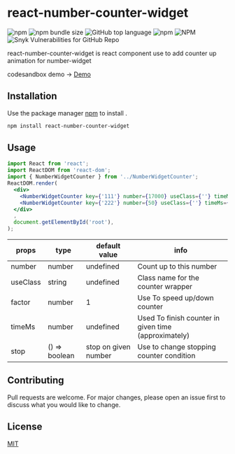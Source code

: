 # react-number-counter-widget
![npm](https://img.shields.io/npm/v/react-number-counter-widget) ![npm bundle size](https://img.shields.io/bundlephobia/min/react-number-counter-widget) ![GitHub top language](https://img.shields.io/github/languages/top/orenef/react-number-counter-widget) ![npm](https://img.shields.io/npm/dt/react-number-counter-widget) ![NPM](https://img.shields.io/npm/l/react-number-counter-widget) ![Snyk Vulnerabilities for GitHub Repo](https://img.shields.io/snyk/vulnerabilities/github/orenef/react-number-counter-widget)

react-number-counter-widget is react component use to add counter up animation for number-widget

codesandbox demo -> [Demo]()
## Installation

Use the package manager [npm](https://www.npmjs.com/package/react-number-counter-widget) to install .

```bash
npm install react-number-counter-widget
```

## Usage

```jsx
import React from 'react';
import ReactDOM from 'react-dom';
import { NumberWidgetCounter } from '../NumberWidgetCounter';
ReactDOM.render(
  <div>
    <NumberWidgetCounter key={'111'} number={17000} useClass={''} timeMs={3000}/>
    <NumberWidgetCounter key={'222'} number={50} useClass={''} timeMs={3000} />
  </div>
  ,
  document.getElementById('root'),
);
```

props| type | default value| info
--- | --- | --- | ---
number | number | undefined | Count up to this number
useClass | string | undefined | Class name for the counter wrapper
factor | number | 1 | Use To speed up/down counter 
timeMs | number | undefined | Used To finish counter in given time (approximately)
stop | () => boolean | stop on given number | Use to change stopping counter condition 

## Contributing
Pull requests are welcome. For major changes, please open an issue first to discuss what you would like to change.


## License
[MIT](https://choosealicense.com/licenses/mit/)